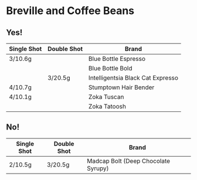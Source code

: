 # Breville and Coffee Beans

## Yes!

| Single Shot | Double Shot | Brand |
|--|--|--|
| 3/10.6g || Blue Bottle Espresso |
||| Blue Bottle Bold |
|| 3/20.5g | Intelligentsia Black Cat Expresso |
| 4/10.7g || Stumptown Hair Bender |
| 4/10.1g || Zoka Tuscan |
||| Zoka Tatoosh |

## No!

| Single Shot | Double Shot | Brand |
|--|--|--|
| 2/10.5g | 3/20.5g | Madcap Bolt (Deep Chocolate Syrupy) |

<!-- 奶倒到240ml/8oz，橡胶拉环拉向自己抬高到最高，杯嘴顶住橡胶，调整到喷嘴出现强力气流后开始读秒。咔哒声8个一组，数11-12组，然后放斜开始旋转，数11-12组。 -->
